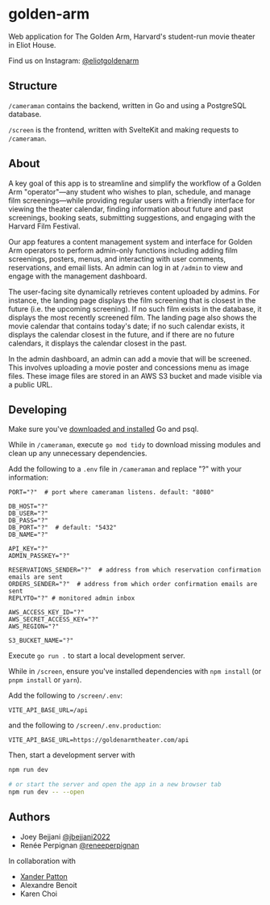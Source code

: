 # golden-arm

Web application for The Golden Arm, Harvard's student-run movie theater in Eliot House.

Find us on Instagram: [@eliotgoldenarm](https://www.instagram.com/eliotgoldenarm?utm_source=ig_web_button_share_sheet&igsh=ZDNlZDc0MzIxNw==)

## Structure

`/cameraman` contains the backend, written in Go and using a PostgreSQL database.

`/screen` is the frontend, written with SvelteKit and making requests to `/cameraman`.

## About

A key goal of this app is to streamline and simplify the workflow of a Golden Arm "operator"—any student who wishes to plan, schedule, and manage film screenings—while providing regular users with a friendly interface for viewing the theater calendar, finding information about future and past screenings, booking seats, submitting suggestions, and engaging with the Harvard Film Festival.

Our app features a content management system and interface for Golden Arm operators to perform admin-only functions including adding film screenings, posters, menus, and interacting with user comments, reservations, and email lists. An admin can log in at `/admin` to view and engage with the management dashboard.

The user-facing site dynamically retrieves content uploaded by admins. For instance, the landing page displays the film screening that is closest in the future (i.e. the upcoming screening). If no such film exists in the database, it displays the most recently screened film. The landing page also shows the movie calendar that contains today's date; if no such calendar exists, it displays the calendar closest in the future, and if there are no future calendars, it displays the calendar closest in the past.

In the admin dashboard, an admin can add a movie that will be screened. This involves uploading a movie poster and concessions menu as image files. These image files are stored in an AWS S3 bucket and made visible via a public URL. 

## Developing

Make sure you've [downloaded and installed](https://go.dev/doc/install) Go and psql.

While in `/cameraman`, execute `go mod tidy` to download missing modules and clean up any unnecessary dependencies.

Add the following to a `.env` file in `/cameraman` and replace "?" with your information:
```
PORT="?"  # port where cameraman listens. default: "8080"

DB_HOST="?"
DB_USER="?"
DB_PASS="?"
DB_PORT="?"  # default: "5432"
DB_NAME="?"

API_KEY="?"
ADMIN_PASSKEY="?"

RESERVATIONS_SENDER="?"  # address from which reservation confirmation emails are sent
ORDERS_SENDER="?"  # address from which order confirmation emails are sent
REPLYTO="?" # monitored admin inbox

AWS_ACCESS_KEY_ID="?"
AWS_SECRET_ACCESS_KEY="?"
AWS_REGION="?"

S3_BUCKET_NAME="?"
```

Execute `go run .` to start a local development server.

While in `/screen`, ensure you've installed dependencies with `npm install` (or `pnpm install` or `yarn`).

Add the following to `/screen/.env`:
```
VITE_API_BASE_URL=/api
```
and the following to `/screen/.env.production`:
```
VITE_API_BASE_URL=https://goldenarmtheater.com/api
```


Then, start a development server with

```bash
npm run dev

# or start the server and open the app in a new browser tab
npm run dev -- --open
```

## Authors

- Joey Bejjani [@jbejjani2022](https://github.com/jbejjani2022)
- Renée Perpignan [@reneeperpignan](https://github.com/reneeperpignan)

In collaboration with
- [Xander Patton](https://xanderdraven.weebly.com)
- Alexandre Benoit
- Karen Choi
